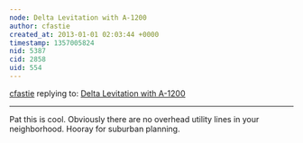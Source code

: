 ```yaml
---
node: Delta Levitation with A-1200
author: cfastie
created_at: 2013-01-01 02:03:44 +0000
timestamp: 1357005824
nid: 5387
cid: 2858
uid: 554
---
```




[cfastie](../profile/cfastie) replying to: [Delta Levitation with A-1200](../notes/patcoyle/12-31-2012/delta-levitation-1200)

----
Pat this is cool.  Obviously there are no overhead utility lines in your neighborhood. Hooray for suburban planning.